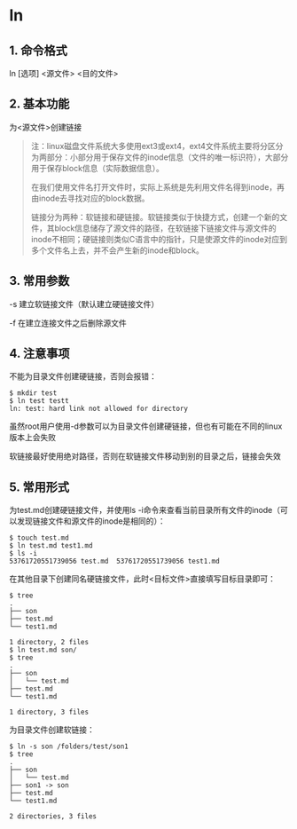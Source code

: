 # ln

## 1. 命令格式

ln [选项] <源文件> <目的文件>

## 2. 基本功能

为<源文件>创建链接

> 注：linux磁盘文件系统大多使用ext3或ext4，ext4文件系统主要将分区分为两部分：小部分用于保存文件的inode信息（文件的唯一标识符），大部分用于保存block信息（实际数据信息）。
>
> 在我们使用文件名打开文件时，实际上系统是先利用文件名得到inode，再由inode去寻找对应的block数据。
>
> 链接分为两种：软链接和硬链接。软链接类似于快捷方式，创建一个新的文件，其block信息储存了源文件的路径，在软链接下链接文件与源文件的inode不相同；硬链接则类似C语言中的指针，只是使源文件的inode对应到多个文件名上去，并不会产生新的inode和block。

## 3. 常用参数

-s 建立软链接文件（默认建立硬链接文件）

-f 在建立连接文件之后删除源文件

## 4. 注意事项

不能为目录文件创建硬链接，否则会报错：

```console
$ mkdir test
$ ln test testt
ln: test: hard link not allowed for directory
```

虽然root用户使用-d参数可以为目录文件创建硬链接，但也有可能在不同的linux版本上会失败

软链接最好使用绝对路径，否则在软链接文件移动到别的目录之后，链接会失效

## 5. 常用形式

为test.md创建硬链接文件，并使用ls -i命令来查看当前目录所有文件的inode（可以发现链接文件和源文件的inode是相同的）：

```console
$ touch test.md
$ ln test.md test1.md
$ ls -i
53761720551739056 test.md  53761720551739056 test1.md
```

在其他目录下创建同名硬链接文件，此时<目标文件>直接填写目标目录即可：

```console
$ tree
.
├── son
├── test.md
└── test1.md

1 directory, 2 files
$ ln test.md son/
$ tree
.
├── son
│   └── test.md
├── test.md
└── test1.md

1 directory, 3 files
```

为目录文件创建软链接：

```console
$ ln -s son /folders/test/son1
$ tree
.
├── son
│   └── test.md
├── son1 -> son
├── test.md
└── test1.md

2 directories, 3 files
```
